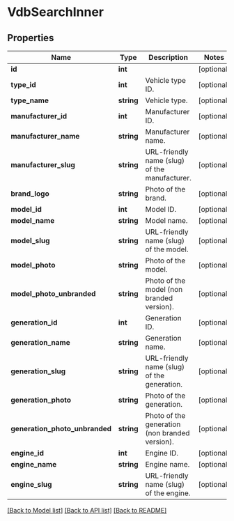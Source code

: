 # VdbSearchInner

## Properties
Name | Type | Description | Notes
------------ | ------------- | ------------- | -------------
**id** | **int** |  | [optional] 
**type_id** | **int** | Vehicle type ID. | [optional] 
**type_name** | **string** | Vehicle type. | [optional] 
**manufacturer_id** | **int** | Manufacturer ID. | [optional] 
**manufacturer_name** | **string** | Manufacturer name. | [optional] 
**manufacturer_slug** | **string** | URL-friendly name (slug) of the manufacturer. | [optional] 
**brand_logo** | **string** | Photo of the brand. | [optional] 
**model_id** | **int** | Model ID. | [optional] 
**model_name** | **string** | Model name. | [optional] 
**model_slug** | **string** | URL-friendly name (slug) of the model. | [optional] 
**model_photo** | **string** | Photo of the model. | [optional] 
**model_photo_unbranded** | **string** | Photo of the model (non branded version). | [optional] 
**generation_id** | **int** | Generation ID. | [optional] 
**generation_name** | **string** | Generation name. | [optional] 
**generation_slug** | **string** | URL-friendly name (slug) of the generation. | [optional] 
**generation_photo** | **string** | Photo of the generation. | [optional] 
**generation_photo_unbranded** | **string** | Photo of the generation (non branded version). | [optional] 
**engine_id** | **int** | Engine ID. | [optional] 
**engine_name** | **string** | Engine name. | [optional] 
**engine_slug** | **string** | URL-friendly name (slug) of the engine. | [optional] 

[[Back to Model list]](../README.md#documentation-for-models) [[Back to API list]](../README.md#documentation-for-api-endpoints) [[Back to README]](../README.md)

